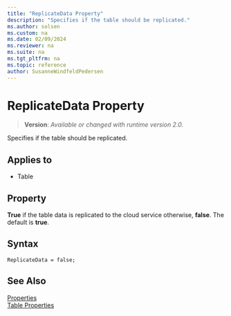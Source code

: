 ```yaml
---
title: "ReplicateData Property"
description: "Specifies if the table should be replicated."
ms.author: solsen
ms.custom: na
ms.date: 02/09/2024
ms.reviewer: na
ms.suite: na
ms.tgt_pltfrm: na
ms.topic: reference
author: SusanneWindfeldPedersen
---
```

[//]: # (START>DO_NOT_EDIT)
[//]: # (IMPORTANT:Do not edit any of the content between here and the END>DO_NOT_EDIT.)
[//]: # (Any modifications should be made in the .xml files in the ModernDev repo.)
# ReplicateData Property
> **Version**: _Available or changed with runtime version 2.0._

Specifies if the table should be replicated.

## Applies to
-   Table

[//]: # (IMPORTANT: END>DO_NOT_EDIT)


## Property

**True** if the table data is replicated to the cloud service otherwise, **false**. The default is **true**.  

## Syntax

```AL
ReplicateData = false;
```

## See Also  

[Properties](devenv-properties.md)  
[Table Properties](devenv-table-properties.md)  
